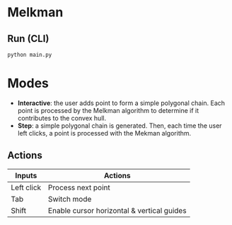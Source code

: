 # Melkman

## Run (CLI)

~~~sh
python main.py
~~~

# Modes

* **Interactive**: the user adds point to form a simple polygonal chain. Each
point is processed by the Melkman algorithm to determine if it contributes to
the convex hull.
* **Step**: a simple polygonal chain is generated. Then, each time the user left
clicks, a point is processed with the Mekman algorithm.

## Actions

| Inputs     | Actions                                    |
|------------|--------------------------------------------|
| Left click | Process next point                         |
| Tab        | Switch mode                                |
| Shift      | Enable cursor horizontal & vertical guides |
